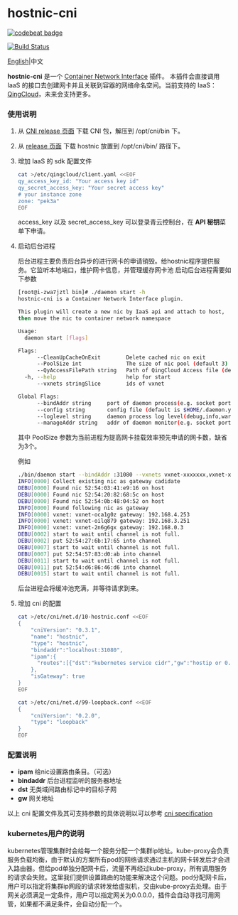 # hostnic-cni

[![codebeat badge](https://codebeat.co/badges/33b711c7-0d90-4023-8bb1-db32ec32e4b7)](https://codebeat.co/projects/github-com-yunify-hostnic-cni-master)

[![Build Status](https://travis-ci.org/yunify/hostnic-cni.svg?branch=master)](https://travis-ci.org/yunify/hostnic-cni)

[English](README.md)|中文

**hostnic-cni** 是一个 [Container Network Interface](https://github.com/containernetworking/cni) 插件。 本插件会直接调用 IaaS 的接口去创建网卡并且关联到容器的网络命名空间。当前支持的 IaaS：[QingCloud](http://qingcloud.com)，未来会支持更多。

### 使用说明

1. 从 [CNI release 页面](https://github.com/containernetworking/cni/releases)  下载 CNI 包，解压到 /opt/cni/bin 下。
1. 从 [release 页面](https://github.com/yunify/hostnic-cni/releases) 下载 hostnic 放置到 /opt/cni/bin/ 路径下。
1. 增加 IaaS 的 sdk 配置文件

    ```bash
    cat >/etc/qingcloud/client.yaml <<EOF
    qy_access_key_id: "Your access key id"
    qy_secret_access_key: "Your secret access key"
    # your instance zone
    zone: "pek3a"
    EOF
    ```
    access_key 以及 secret_access_key 可以登录青云控制台，在 **API 秘钥**菜单下申请。  
1. 启动后台进程

    后台进程主要负责后台异步的进行网卡的申请销毁。给hostnic程序提供服务。它监听本地端口，维护网卡信息，并管理缓存网卡池
    启动后台进程需要如下参数

    ```bash
    [root@i-zwa7jztl bin]# ./daemon start -h
    hostnic-cni is a Container Network Interface plugin.

    This plugin will create a new nic by IaaS api and attach to host,
    then move the nic to container network namespace

    Usage:
      daemon start [flags]
    
    Flags:
          --CleanUpCacheOnExit        Delete cached nic on exit
          --PoolSize int              The size of nic pool (default 3)
          --QyAccessFilePath string   Path of QingCloud Access file (default "/etc/qingcloud/client.yaml")
      -h, --help                      help for start
          --vxnets stringSlice        ids of vxnet
    
    Global Flags:
          --bindAddr string     port of daemon process(e.g. socket port 127.0.0.1:31080 [fe80::1%lo0]:80 ) (default ":31080")
          --config string       config file (default is $HOME/.daemon.yaml)
          --loglevel string     daemon process log level(debug,info,warn,error) (default "info")
          --manageAddr string   addr of daemon monitor(e.g. socket port 127.0.0.1:31080 [fe80::1%lo0]:80 )  (default ":31081")

    ```
    其中 PoolSize 参数为当前进程为提高网卡挂载效率预先申请的网卡数，缺省为3个。  

    例如

    ```bash
    ./bin/daemon start --bindAddr :31080 --vxnets vxnet-xxxxxxx,vxnet-xxxxxxx --PoolSize 3 --loglevel debug
    INFO[0000] Collect existing nic as gateway cadidate     
    DEBU[0000] Found nic 52:54:03:41:e9:16 on host          
    DEBU[0000] Found nic 52:54:20:82:68:5c on host          
    DEBU[0000] Found nic 52:54:0b:48:04:52 on host          
    INFO[0000] Found following nic as gateway               
    INFO[0000] vxnet: vxnet-oca1g0z gateway: 192.168.4.253  
    INFO[0000] vxnet: vxnet-oilq879 gateway: 192.168.3.251  
    INFO[0000] vxnet: vxnet-2n6g6gx gateway: 192.168.0.3    
    DEBU[0002] start to wait until channel is not full.     
    DEBU[0002] put 52:54:27:6b:17:65 into channel           
    DEBU[0007] start to wait until channel is not full.     
    DEBU[0007] put 52:54:57:83:d0:ab into channel           
    DEBU[0011] start to wait until channel is not full.     
    DEBU[0011] put 52:54:d6:86:46:d6 into channel           
    DEBU[0015] start to wait until channel is not full.   
    ```

    后台进程会将缓冲池充满，并等待请求到来。

1. 增加 cni 的配置

    ```bash
    cat >/etc/cni/net.d/10-hostnic.conf <<EOF
    {
        "cniVersion": "0.3.1",
        "name": "hostnic",
        "type": "hostnic",
        "bindaddr":"localhost:31080",
        "ipam":{
          "routes":[{"dst":"kubernetes service cidr","gw":"hostip or 0.0.0.0"}]
        },
        "isGateway": true
    }
    EOF

    cat >/etc/cni/net.d/99-loopback.conf <<EOF
    {
        "cniVersion": "0.2.0",
        "type": "loopback"
    }
    EOF
    ```

### 配置说明

* **ipam** 给nic设置路由条目。（可选）  
* **bindaddr**  后台进程监听的服务器地址  
* **dst** 无类域间路由标记中的目标子网  
* **gw** 网关地址  

以上 cni 配置文件及其可支持参数的具体说明以可以参考 [cni specification](https://github.com/containernetworking/cni/blob/master/SPEC.md)

### kubernetes用户的说明

kubernetes管理集群时会给每一个服务分配一个集群ip地址。kube-proxy会负责服务负载均衡，由于默认的方案所有pod的网络请求通过主机的网卡转发后才会进入路由器。但给pod单独分配网卡后，流量不再经过kube-proxy，所有调用服务的请求会失败。这里我们提供设置路由的功能来解决这个问题。pod分配网卡后，用户可以指定将集群ip网段的请求转发给虚拟机，交由kube-proxy去处理。由于网关必须满足一定条件，用户可以指定网关为0.0.0.0，插件会自动寻找可用网管，如果都不满足条件，会自动分配一个。
